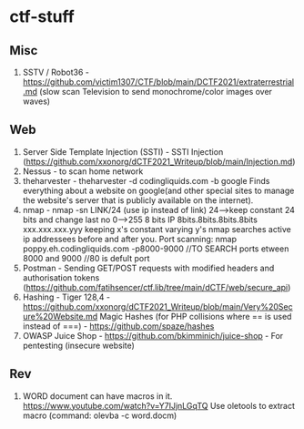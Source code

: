 # ctf-stuff
## Misc
1) SSTV / Robot36 - https://github.com/victim1307/CTF/blob/main/DCTF2021/extraterrestrial.md (slow scan Television to send monochrome/color images over waves)

## Web
1) Server Side Template Injection (SSTI) - SSTI Injection (https://github.com/xxonorg/dCTF2021_Writeup/blob/main/Injection.md)
2) Nessus - to scan home network
3) theharvester - theharvester -d codingliquids.com -b google
Finds everything about a website on google(and other special sites to manage the website's server that is publicly available on the internet).
4) nmap - nmap -sn LINK/24 (use ip instead of link)
  24-->keep constant 24 bits and change last no
  0-->255 8 bits
  IP 8bits.8bits.8bits.8bits
	xxx.xxx.xxx.yyy keeping x's constant varying y's
  nmap searches active ip addressees before and after you.
  Port scanning: nmap poppy.eh.codingliquids.com -p8000-9000 //TO SEARCH ports etween 8000 and 9000 //80 is defult port
5) Postman - Sending GET/POST requests with modified headers and authorisation tokens (https://github.com/fatihsencer/ctf.lib/tree/main/dCTF/web/secure_api)
6) Hashing - Tiger 128,4 - https://github.com/xxonorg/dCTF2021_Writeup/blob/main/Very%20Secure%20Website.md
    Magic Hashes (for PHP collisions where == is used instead of ===) - https://github.com/spaze/hashes
7) OWASP Juice Shop - https://github.com/bkimminich/juice-shop - For pentesting (insecure website)

## Rev
1) WORD document can have macros in it.
https://www.youtube.com/watch?v=Y7IJjnLGqTQ
Use oletools to extract macro (command: olevba -c word.docm)
